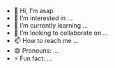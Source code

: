 - 👋 Hi, I’m asap
- 👀 I’m interested in ...
- 🌱 I’m currently learning ...
- 💞️ I’m looking to collaborate on ...
- 📫 How to reach me ...
- 😄 Pronouns: ...
- ⚡ Fun fact: ...

<!---
thugn134/thugn134 is a ✨ special ✨ repository because its `README.md` (this file) appears on your GitHub profile.
You can click the Preview link to take a look at your changes.
--->

